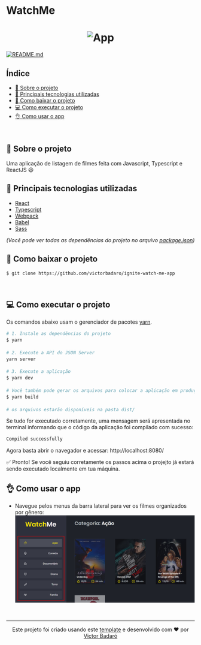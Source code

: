 # WatchMe

<h1 align="center">
    <img src="./docs/running.gif" alt="App">
</h1>

[![README.md](https://img.shields.io/badge/-Read%20in%20English-brightgreen?style=for-the-badge)](./README.md)

## Índice

* [🧾 Sobre o projeto](#-sobre-o-projeto)
* [🚀 Principais tecnologias utilizadas](#-principais-tecnologias-utilizadas)
* [🔽 Como baixar o projeto](#-como-baixar-o-projeto)
* [💻 Como executar o projeto](#-como-executar-o-projeto)
* [👌 Como usar o app](#-como-usar-o-app)
<br>

## 🧾 Sobre o projeto

Uma aplicação de listagem de filmes feita com Javascript, Typescript e ReactJS 😃
<br>

## 🚀 Principais tecnologias utilizadas

* [React](https://reactjs.org/)
* [Typescript](https://www.typescriptlang.org/)
* [Webpack](https://webpack.js.org/)
* [Babel](https://babeljs.io/)
* [Sass](https://sass-lang.com/)

_(Você pode ver todas as dependências do projeto no arquivo [package.json](./package.json))_
<br>

## 🔽 Como baixar o projeto

```bash
$ git clone https://github.com/victorbadaro/ignite-watch-me-app
```
<br>

## 💻 Como executar o projeto

Os comandos abaixo usam o gerenciador de pacotes [yarn](https://yarnpkg.com/).

```bash
# 1. Instale as dependências do projeto
$ yarn

# 2. Execute a API do JSON Server
yarn server

# 3. Execute a aplicação
$ yarn dev

# Você também pode gerar os arquivos para colocar a aplicação em produção com:
$ yarn build

# os arquivos estarão disponíveis na pasta dist/
```

Se tudo for executado corretamente, uma mensagem será apresentada no terminal informando que o código da aplicação foi compilado com sucesso:

```bash
Compiled successfully
```

Agora basta abrir o navegador e acessar: http://localhost:8080/

✅ Pronto! Se você seguiu corretamente os passos acima o projejto já estará sendo executado localmente em tua máquina.
<br>

## 👌 Como usar o app

* Navegue pelos menus da barra lateral para ver os filmes organizados por gênero:
    <img src="./docs/side_bar-menus.png" alt="Side bar menus">

<br>

---
<p align="center">Este projeto foi criado usando este <a href="https://github.com/rocketseat-education/ignite-template-componentizando-a-aplicacao">template</a> e desenvolvido com ❤ por <a href="https://github.com/victorbadaro">Victor Badaró</a></p>